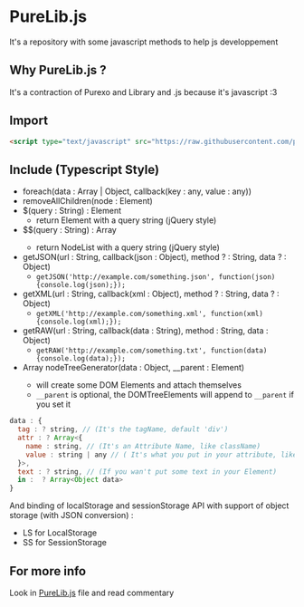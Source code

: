 # PureLib.js
It's a repository with some javascript methods to help js developpement

## Why PureLib.js ?

It's a contraction of Purexo and Library and .js because it's javascript :3

## Import

```html
<script type="text/javascript" src="https://raw.githubusercontent.com/purexo/PureLib.js/master/PureLib.js"></script>
```

## Include (Typescript Style)
- foreach(data : Array | Object, callback(key : any, value : any))
- removeAllChildren(node : Element)
- $(query : String) : Element
  - return Element with a query string (jQuery style)
- $$(query : String) : Array<Element>
  - return NodeList with a query string (jQuery style)
- getJSON(url : String, callback(json : Object), method ? : String, data ? : Object)
  - `getJSON('http://example.com/something.json', function(json) {console.log(json);});`
- getXML(url : String, callback(xml : Object), method ? : String, data ? : Object)
  - `getXML('http://example.com/something.xml', function(xml) {console.log(xml);});`
- getRAW(url : String, callback(data : String), method : String, data : Object)
  - `getRAW('http://example.com/something.txt', function(data) {console.log(data);});`
- Array<Element> nodeTreeGenerator(data : Object, __parent : Element)
  - will create some DOM Elements and attach themselves 
  - `__parent` is optional, the DOMTreeElements will append to `__parent` if you set it

```javascript
data : {
  tag : ? string, // (It's the tagName, default 'div')
  attr : ? Array<{
    name : string, // (It's an Attribute Name, like className)
    value : string | any // ( It's what you put in your attribute, like 'member')
  }>,
  text : ? string, // (If you wan't put some text in your Element)
  in :  ? Array<Object data>
}
```

And binding of localStorage and sessionStorage API with support of object storage (with JSON conversion) :
- LS for LocalStorage
- SS for SessionStorage

## For more info
Look in [PureLib.js](https://github.com/purexo/PureLib.js/blob/master/PureLib.js) file and read commentary
